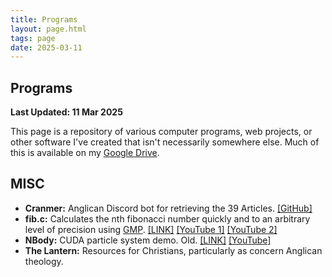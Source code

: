 ```yaml
---
title: Programs
layout: page.html
tags: page 
date: 2025-03-11
---
```


## Programs

**Last Updated: 11 Mar 2025**

This page is a repository of various computer programs, web projects, or other software I've created that isn't necessarily somewhere else. Much of this is available on my [Google Drive](https://drive.google.com/drive/folders/1LcpJmHBHaP62GYaOqpmqHD4Yd-egVIFb?usp=drive_link).

## MISC

* **Cranmer:** Anglican Discord bot for retrieving the 39 Articles. [[GitHub]](https://github.com/Softwave/Cranmer)
* **fib.c:** Calculates the nth fibonacci number quickly and to an arbitrary level of precision using [GMP](https://gmplib.org/). [[LINK]](https://drive.google.com/drive/folders/1uK8MvlcJhOw5X9mDKA6e2SLcpWJ_NCLP) [[YouTube 1]](https://www.youtube.com/watch?v=MbIiAr5dt24) [[YouTube 2]](https://www.youtube.com/watch?v=cmshJmQ6o90) 
* **NBody:** CUDA particle system demo. Old.  [[LINK]](https://drive.google.com/file/d/19FvhL4qVsdOkje3qaNA1w60DPgu5OjlS/view?usp=drive_link) [[YouTube]](https://www.youtube.com/watch?v=g2o3xo3V-mQ)
* **The Lantern:** Resources for Christians, particularly as concern Anglican theology. 



